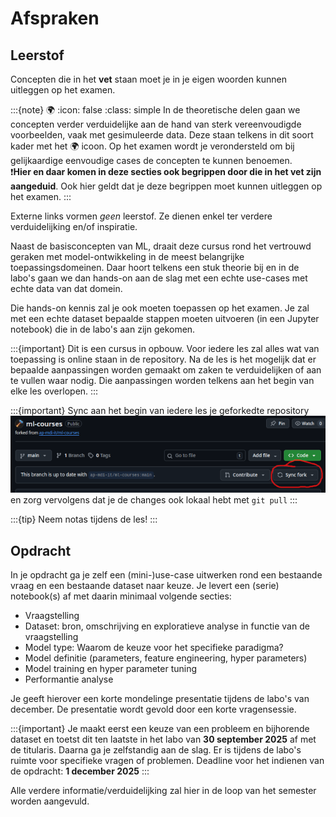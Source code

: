 # Afspraken

## Leerstof
Concepten die in het **vet** staan moet je in je eigen woorden kunnen uitleggen op het examen.
  
:::{note} 🌍
:icon: false
:class: simple
In de theoretische delen gaan we concepten verder verduidelijke aan de hand van sterk vereenvoudigde voorbeelden, vaak met gesimuleerde data.
Deze staan telkens in dit soort kader met het 🌍 icoon.
Op het examen wordt je verondersteld om bij gelijkaardige eenvoudige cases de concepten te kunnen benoemen.  
❗**Hier en daar komen in deze secties ook begrippen door die in het vet zijn aangeduid**. Ook hier geldt dat je deze begrippen moet kunnen uitleggen op het examen.
:::
  
Externe links vormen _geen_ leerstof. Ze dienen enkel ter verdere verduidelijking en/of inspiratie.
  
Naast de basisconcepten van ML, draait deze cursus rond het vertrouwd geraken met model-ontwikkeling in de meest belangrijke toepassingsdomeinen.
Daar hoort telkens een stuk theorie bij en in de labo's gaan we dan hands-on aan de slag met een echte use-cases met echte data van dat domein. 
  
Die hands-on kennis zal je ook moeten toepassen op het examen.
Je zal met een echte dataset bepaalde stappen moeten uitvoeren (in een Jupyter notebook) die in de labo's aan zijn gekomen.

:::{important}
Dit is een cursus in opbouw. Voor iedere les zal alles wat van toepassing is online staan in de repository.
Na de les is het mogelijk dat er bepaalde aanpassingen worden gemaakt om zaken te verduidelijken of aan te vullen waar nodig.
Die aanpassingen worden telkens aan het begin van elke les overlopen.
:::
  
:::{important}
Sync aan het begin van iedere les je geforkedte repository
![](../../img/fork_sync.png)
en zorg vervolgens dat je de changes ook lokaal hebt met `git pull` 
:::

:::{tip}
Neem notas tijdens de les!
:::

## Opdracht
In je opdracht ga je zelf een (mini-)use-case uitwerken rond een bestaande vraag en een bestaande dataset naar keuze.
Je levert een (serie) notebook(s) af met daarin minimaal volgende secties:
- Vraagstelling
- Dataset: bron, omschrijving en exploratieve analyse in functie van de vraagstelling
- Model type: Waarom de keuze voor het specifieke paradigma?
- Model definitie (parameters, feature engineering, hyper parameters)
- Model training en hyper parameter tuning
- Performantie analyse  
  
Je geeft hierover een korte mondelinge presentatie tijdens de labo's van december. De presentatie wordt gevold door een korte vragensessie.
  
:::{important}
Je maakt eerst een keuze van een probleem en bijhorende dataset en toetst dit ten laatste in het labo van **30 september 2025** af met de titularis.
Daarna ga je zelfstandig aan de slag. Er is tijdens de labo's ruimte voor specifieke vragen of problemen.
Deadline voor het indienen van de opdracht: **1 december 2025**
:::

Alle verdere informatie/verduidelijking zal hier in de loop van het semester worden aangevuld.